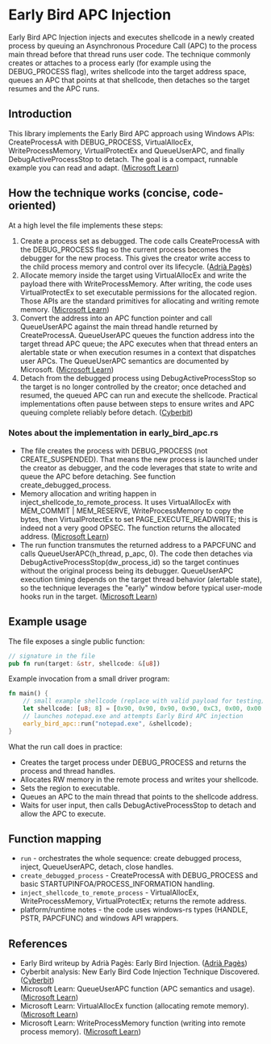 # Early Bird APC Injection

Early Bird APC Injection injects and executes shellcode in a newly created process by queuing an Asynchronous Procedure Call (APC) to the process main thread before that thread runs user code. The technique commonly creates or attaches to a process early (for example using the DEBUG_PROCESS flag), writes shellcode into the target address space, queues an APC that points at that shellcode, then detaches so the target resumes and the APC runs.

## Introduction

This library implements the Early Bird APC approach using Windows APIs: CreateProcessA with DEBUG_PROCESS, VirtualAllocEx, WriteProcessMemory, VirtualProtectEx and QueueUserAPC, and finally DebugActiveProcessStop to detach. The goal is a compact, runnable example you can read and adapt. ([Microsoft Learn][2])

## How the technique works (concise, code-oriented)

At a high level the file implements these steps:

1. Create a process set as debugged. The code calls CreateProcessA with the DEBUG_PROCESS flag so the current process becomes the debugger for the new process. This gives the creator write access to the child process memory and control over its lifecycle. ([Adrià Pagès][1])
2. Allocate memory inside the target using VirtualAllocEx and write the payload there with WriteProcessMemory. After writing, the code uses VirtualProtectEx to set executable permissions for the allocated region. Those APIs are the standard primitives for allocating and writing remote memory. ([Microsoft Learn][2])
3. Convert the address into an APC function pointer and call QueueUserAPC against the main thread handle returned by CreateProcessA. QueueUserAPC queues the function address into the target thread APC queue; the APC executes when that thread enters an alertable state or when execution resumes in a context that dispatches user APCs. The QueueUserAPC semantics are documented by Microsoft. ([Microsoft Learn][3])
4. Detach from the debugged process using DebugActiveProcessStop so the target is no longer controlled by the creator; once detached and resumed, the queued APC can run and execute the shellcode. Practical implementations often pause between steps to ensure writes and APC queuing complete reliably before detach. ([Cyberbit][4])

### Notes about the implementation in early_bird_apc.rs

* The file creates the process with DEBUG_PROCESS (not CREATE_SUSPENDED). That means the new process is launched under the creator as debugger, and the code leverages that state to write and queue the APC before detaching. See function create_debugged_process.
* Memory allocation and writing happen in inject_shellcode_to_remote_process. It uses VirtualAllocEx with MEM_COMMIT | MEM_RESERVE, WriteProcessMemory to copy the bytes, then VirtualProtectEx to set PAGE_EXECUTE_READWRITE; this is indeed not a very good OPSEC. The function returns the allocated address. ([Microsoft Learn][2])
* The run function transmutes the returned address to a PAPCFUNC and calls QueueUserAPC(h_thread, p_apc, 0). The code then detaches via DebugActiveProcessStop(dw_process_id) so the target continues without the original process being its debugger. QueueUserAPC execution timing depends on the target thread behavior (alertable state), so the technique leverages the "early" window before typical user-mode hooks run in the target. ([Microsoft Learn][3])

## Example usage

The file exposes a single public function:

```rust
// signature in the file
pub fn run(target: &str, shellcode: &[u8])
```

Example invocation from a small driver program:

```rust
fn main() {
    // small example shellcode (replace with valid payload for testing)
    let shellcode: [u8; 8] = [0x90, 0x90, 0x90, 0x90, 0xC3, 0x00, 0x00, 0x00]; // NOP; NOP; NOP; NOP; RET
    // launches notepad.exe and attempts Early Bird APC injection
    early_bird_apc::run("notepad.exe", &shellcode);
}
```

What the run call does in practice:

* Creates the target process under DEBUG_PROCESS and returns the process and thread handles.
* Allocates RW memory in the remote process and writes your shellcode.
* Sets the region to executable.
* Queues an APC to the main thread that points to the shellcode address.
* Waits for user input, then calls DebugActiveProcessStop to detach and allow the APC to execute.

## Function mapping 

* `run` - orchestrates the whole sequence: create debugged process, inject, QueueUserAPC, detach, close handles.
* `create_debugged_process` - CreateProcessA with DEBUG_PROCESS and basic STARTUPINFOA/PROCESS_INFORMATION handling.
* `inject_shellcode_to_remote_process` - VirtualAllocEx, WriteProcessMemory, VirtualProtectEx; returns the remote address.
* platform/runtime notes - the code uses windows-rs types (HANDLE, PSTR, PAPCFUNC) and windows API wrappers.

## References

* Early Bird writeup by Adrià Pagès: Early Bird Injection. ([Adrià Pagès][1])
* Cyberbit analysis: New Early Bird Code Injection Technique Discovered. ([Cyberbit][4])
* Microsoft Learn: QueueUserAPC function (APC semantics and usage). ([Microsoft Learn][3])
* Microsoft Learn: VirtualAllocEx function (allocating remote memory). ([Microsoft Learn][2])
* Microsoft Learn: WriteProcessMemory function (writing into remote process memory). ([Microsoft Learn][5])

[1]: https://blog.adriapt.com/posts/EarlyBird/?utm_source=chatgpt.com "Early Bird Injection - Adrià Pagès"
[2]: https://learn.microsoft.com/en-us/windows/win32/api/memoryapi/nf-memoryapi-virtualallocex?utm_source=chatgpt.com "VirtualAllocEx function (memoryapi.h) - Win32 apps - Microsoft Learn"
[3]: https://learn.microsoft.com/en-us/windows/win32/api/processthreadsapi/nf-processthreadsapi-queueuserapc?utm_source=chatgpt.com "QueueUserAPC function (processthreadsapi.h) - Win32 apps"
[4]: https://www.cyberbit.com/endpoint-security/new-early-bird-code-injection-technique-discovered/?utm_source=chatgpt.com "New 'Early Bird' Code Injection Technique Discovered"
[5]: https://learn.microsoft.com/en-us/windows/win32/api/memoryapi/nf-memoryapi-writeprocessmemory?utm_source=chatgpt.com "WriteProcessMemory function (memoryapi.h) - Win32 apps"
